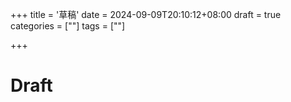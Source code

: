 +++
title = '草稿'
date = 2024-09-09T20:10:12+08:00
draft = true
categories = [""] 
tags = [""]

+++

# Draft









